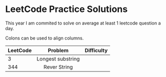 # LeetCode Practice Solutions

This year I am commited to solve on average at least 1 leetcode question a day.

Colons can be used to align columns.

| LeetCode | Problem          | Difficulty  |
| -------- |:---------------: | -----------:|
| 3        | Longest substring|             |
| 344      | Rever String     |             |

